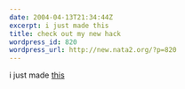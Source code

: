 ```yaml
---
date: 2004-04-13T21:34:44Z
excerpt: i just made this
title: check out my new hack
wordpress_id: 820
wordpress_url: http://new.nata2.org/?p=820
---
```


i just made <a href="http://dopeman.org/whitehousefight/">this</a>
